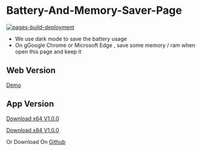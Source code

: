 # Battery-And-Memory-Saver-Page

[![pages-build-deployment](https://github.com/Fire-App-YT/Battery-And-Memory-Saver-Page/actions/workflows/pages/pages-build-deployment/badge.svg)](https://github.com/Fire-App-YT/Battery-And-Memory-Saver-Page/actions/workflows/pages/pages-build-deployment)

- We use dark mode to save the battery usage 
- On gGoogle Chrome or Microsoft Edge , save some memory / ram when open this page and keep it

## Web Version

[Demo](https://fire-app-yt.github.io/Battery-And-Memory-Saver-Page/)

## App Version

[Download x64 V1.0.0](https://github.com/Fire-App-YT/Battery-And-Memory-Saver-Page/releases/download/V1.0.0/fire-battery-saver.Setup.x64.msi)

[Download x84 V1.0.0](https://github.com/Fire-App-YT/Battery-And-Memory-Saver-Page/releases/download/V1.0.0/fire-battery-saver.Setup.x86.msi)

Or Download On [Github](https://github.com/Fire-App-YT/Battery-And-Memory-Saver-Page/releases/latest)
